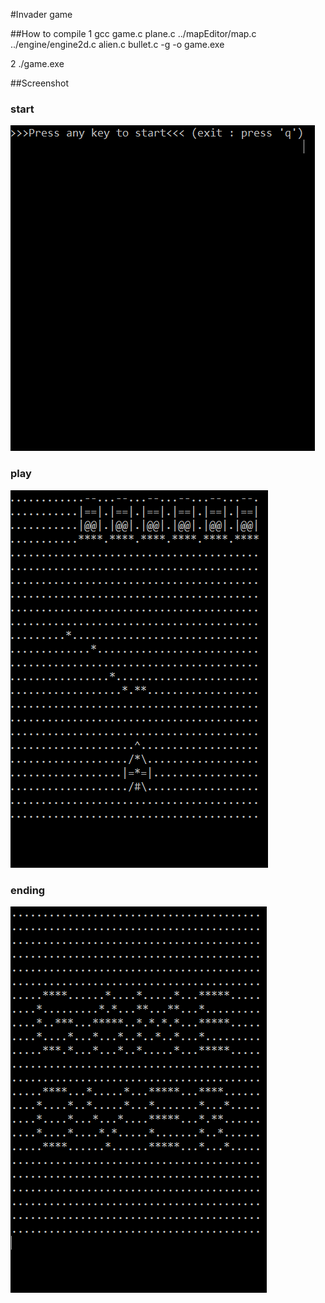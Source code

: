 #Invader game

##How to compile 
1  gcc game.c plane.c ../mapEditor/map.c ../engine/engine2d.c alien.c bullet.c -g -o game.exe

2  ./game.exe

##Screenshot

### start 
![start](https://github.com/hyerimi/gittest/blob/master/invader/start.PNG?raw=true)

### play
![play](https://github.com/hyerimi/gittest/blob/master/invader/play.PNG?raw=true)

### ending
![ending](https://github.com/hyerimi/gittest/blob/master/invader/ending.PNG?raw=true)




